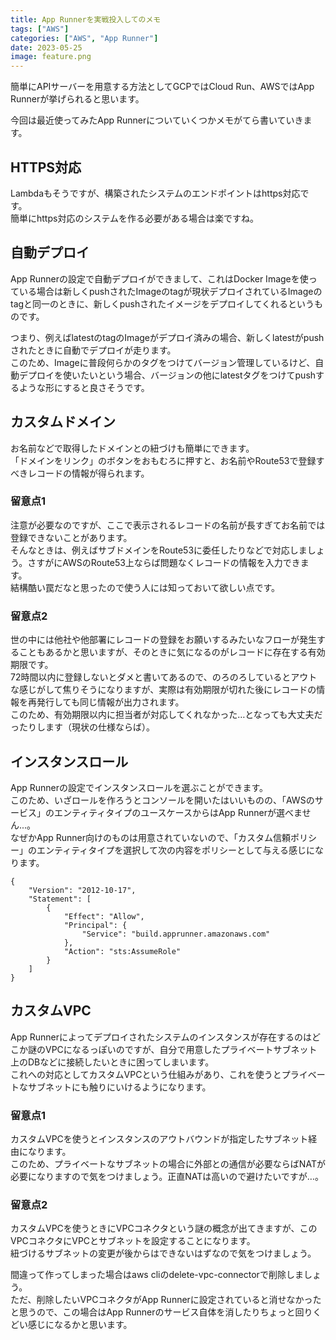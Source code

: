 ```yaml
---
title: App Runnerを実戦投入してのメモ
tags: ["AWS"] 
categories: ["AWS", "App Runner"] 
date: 2023-05-25
image: feature.png
---
```


簡単にAPIサーバーを用意する方法としてGCPではCloud Run、AWSではApp Runnerが挙げられると思います。

今回は最近使ってみたApp Runnerについていくつかメモがてら書いていきます。


## HTTPS対応
Lambdaもそうですが、構築されたシステムのエンドポイントはhttps対応です。  
簡単にhttps対応のシステムを作る必要がある場合は楽ですね。

## 自動デプロイ
App Runnerの設定で自動デプロイができまして、これはDocker Imageを使っている場合は新しくpushされたImageのtagが現状デプロイされているImageのtagと同一のときに、新しくpushされたイメージをデプロイしてくれるというものです。

つまり、例えばlatestのtagのImageがデプロイ済みの場合、新しくlatestがpushされたときに自動でデプロイが走ります。  
このため、Imageに普段何らかのタグをつけてバージョン管理しているけど、自動デプロイを使いたいという場合、バージョンの他にlatestタグをつけてpushするような形にすると良さそうです。

## カスタムドメイン
お名前などで取得したドメインとの紐づけも簡単にできます。  
「ドメインをリンク」のボタンをおもむろに押すと、お名前やRoute53で登録すべきレコードの情報が得られます。  

### 留意点1
注意が必要なのですが、ここで表示されるレコードの名前が長すぎてお名前では登録できないことがあります。  
そんなときは、例えばサブドメインをRoute53に委任したりなどで対応しましょう。さすがにAWSのRoute53上ならば問題なくレコードの情報を入力できます。  
結構酷い罠だなと思ったので使う人には知っておいて欲しい点です。


### 留意点2
世の中には他社や他部署にレコードの登録をお願いするみたいなフローが発生することもあるかと思いますが、そのときに気になるのがレコードに存在する有効期限です。  
72時間以内に登録しないとダメと書いてあるので、のろのろしているとアウトな感じがして焦りそうになりますが、実際は有効期限が切れた後にレコードの情報を再発行しても同じ情報が出力されます。  
このため、有効期限以内に担当者が対応してくれなかった…となっても大丈夫だったりします（現状の仕様ならば）。


## インスタンスロール
App Runnerの設定でインスタンスロールを選ぶことができます。  
このため、いざロールを作ろうとコンソールを開いたはいいものの、「AWSのサービス」のエンティティタイプのユースケースからはApp Runnerが選べません...。  
なぜかApp Runner向けのものは用意されていないので、「カスタム信頼ポリシー」のエンティティタイプを選択して次の内容をポリシーとして与える感じになります。

```
{
    "Version": "2012-10-17",
    "Statement": [
        {
            "Effect": "Allow",
            "Principal": {
                "Service": "build.apprunner.amazonaws.com"
            },
            "Action": "sts:AssumeRole"
        }
    ]
}
```

## カスタムVPC
App Runnerによってデプロイされたシステムのインスタンスが存在するのはどこか謎のVPCになるっぽいのですが、自分で用意したプライベートサブネット上のDBなどに接続したいときに困ってしまいます。  
これへの対応としてカスタムVPCという仕組みがあり、これを使うとプライベートなサブネットにも触りにいけるようになります。

### 留意点1
カスタムVPCを使うとインスタンスのアウトバウンドが指定したサブネット経由になります。  
このため、プライベートなサブネットの場合に外部との通信が必要ならばNATが必要になりますので気をつけましょう。正直NATは高いので避けたいですが…。

### 留意点2
カスタムVPCを使うときにVPCコネクタという謎の概念が出てきますが、このVPCコネクタにVPCとサブネットを設定することになります。  
紐づけるサブネットの変更が後からはできないはずなので気をつけましょう。  

間違って作ってしまった場合はaws cliのdelete-vpc-connectorで削除しましょう。  
ただ、削除したいVPCコネクタがApp Runnerに設定されていると消せなかったと思うので、この場合はApp Runnerのサービス自体を消したりちょっと回りくどい感じになるかと思います。

